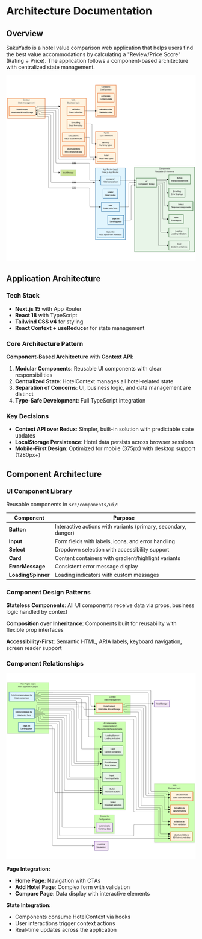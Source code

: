 # Architecture Documentation

## Overview

SakuYado is a hotel value comparison web application that helps users find the best value accommodations by calculating a "Review/Price Score" (Rating ÷ Price). The application follows a component-based architecture with centralized state management.

![Source Architecture Diagram](./mermaid/src-architecture.png)

## Application Architecture

### Tech Stack

- **Next.js 15** with App Router
- **React 18** with TypeScript
- **Tailwind CSS v4** for styling
- **React Context + useReducer** for state management

### Core Architecture Pattern

**Component-Based Architecture** with **Context API**:

1. **Modular Components**: Reusable UI components with clear responsibilities
2. **Centralized State**: HotelContext manages all hotel-related state
3. **Separation of Concerns**: UI, business logic, and data management are distinct
4. **Type-Safe Development**: Full TypeScript integration

### Key Decisions

- **Context API over Redux**: Simpler, built-in solution with predictable state updates
- **LocalStorage Persistence**: Hotel data persists across browser sessions
- **Mobile-First Design**: Optimized for mobile (375px) with desktop support (1280px+)

## Component Architecture

### UI Component Library

Reusable components in `src/components/ui/`:

| Component | Purpose |
|-----------|---------|
| **Button** | Interactive actions with variants (primary, secondary, danger) |
| **Input** | Form fields with labels, icons, and error handling |
| **Select** | Dropdown selection with accessibility support |
| **Card** | Content containers with gradient/highlight variants |
| **ErrorMessage** | Consistent error message display |
| **LoadingSpinner** | Loading indicators with custom messages |

### Component Design Patterns

**Stateless Components**: All UI components receive data via props, business logic handled by context

**Composition over Inheritance**: Components built for reusability with flexible prop interfaces

**Accessibility-First**: Semantic HTML, ARIA labels, keyboard navigation, screen reader support

### Component Relationships

![Component Architecture Diagram](./mermaid/components.png)

**Page Integration:**

- **Home Page**: Navigation with CTAs
- **Add Hotel Page**: Complex form with validation
- **Compare Page**: Data display with interactive elements

**State Integration:**

- Components consume HotelContext via hooks
- User interactions trigger context actions
- Real-time updates across the application

